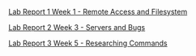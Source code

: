 [Lab Report 1 Week 1 - Remote Access and Filesystem](https://dante-lafranchi.github.io/cse15l-lab-reports/lab-report-1-week-1.html)

[Lab Report 2 Week 3 - Servers and Bugs](https://dante-lafranchi.github.io/cse15l-lab-reports/lab-report-2-week-3.html)

[Lab Report 3 Week 5 - Researching Commands](https://dante-lafranchi.github.io/cse15l-lab-reports/lab-report-3-week-5.html)